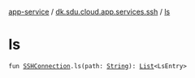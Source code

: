 [app-service](../index.md) / [dk.sdu.cloud.app.services.ssh](index.md) / [ls](./ls.md)

# ls

`fun `[`SSHConnection`](-s-s-h-connection/index.md)`.ls(path: `[`String`](https://kotlinlang.org/api/latest/jvm/stdlib/kotlin/-string/index.html)`): `[`List`](https://kotlinlang.org/api/latest/jvm/stdlib/kotlin.collections/-list/index.html)`<LsEntry>`